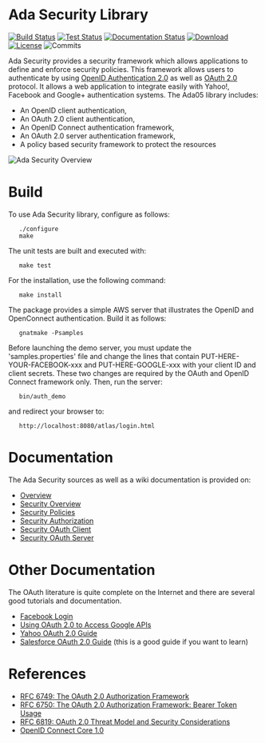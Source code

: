 # Ada Security Library

[![Build Status](https://img.shields.io/jenkins/s/http/jenkins.vacs.fr/Ada-Security.svg)](http://jenkins.vacs.fr/job/Ada-Security/)
[![Test Status](https://img.shields.io/jenkins/t/http/jenkins.vacs.fr/Ada-Security.svg)](http://jenkins.vacs.fr/job/Ada-Security/)
[![Documentation Status](https://readthedocs.org/projects/ada-security/badge/?version=latest)](http://ada-security.readthedocs.io/en/latest/?badge=latest)
[![Download](https://img.shields.io/badge/download-1.1.2-brightgreen.svg)](http://download.vacs.fr/ada-security/ada-security-1.1.2.tar.gz)
[![License](http://img.shields.io/badge/license-APACHE2-blue.svg)](LICENSE)
![Commits](https://img.shields.io/github/commits-since/stcarrez/ada-security/1.1.2.svg)

Ada Security provides a security framework which allows applications to define
and enforce security policies. This framework allows users to authenticate by using
[OpenID Authentication 2.0](http://openid.net/specs/openid-authentication-2_0.html)
as well as [OAuth 2.0](http://oauth.net/2/) protocol.
It allows a web application to integrate easily with Yahoo!, Facebook and
Google+ authentication systems.
The Ada05 library includes:

* An OpenID client authentication,
* An OAuth 2.0 client authentication,
* An OpenID Connect authentication framework,
* An OAuth 2.0 server authentication framework,
* A policy based security framework to protect the resources

![Ada Security Overview](https://github.com/stcarrez/ada-security/wiki/images/AdaSecurity.jpg)

# Build

To use Ada Security library, configure as follows:
```
   ./configure
   make
```
The unit tests are built and executed with:
```
   make test
```
For the installation, use the following command:
```
   make install
```
The package provides a simple AWS server that illustrates the OpenID and OpenConnect
authentication.  Build it as follows:
```
   gnatmake -Psamples
```
Before launching the demo server, you must update the 'samples.properties' file
and change the lines that contain PUT-HERE-YOUR-FACEBOOK-xxx and
PUT-HERE-GOOGLE-xxx with your client ID and client secrets.  These two changes
are required by the OAuth and OpenID Connect framework only.
Then, run the server:
```
   bin/auth_demo
```
and redirect your browser to:
```
   http://localhost:8080/atlas/login.html
```
# Documentation

The Ada Security sources as well as a wiki documentation is provided on:

- [Overview](https://github.com/stcarrez/ada-security/wiki)
- [Security Overview](https://github.com/stcarrez/ada-security/wiki/Security)
- [Security Policies](https://github.com/stcarrez/ada-security/wiki/Security_Policies)
- [Security Authorization](https://github.com/stcarrez/ada-security/wiki/Security_Auth)
- [Security OAuth Client](https://github.com/stcarrez/ada-security/wiki/Security_OAuth)
- [Security OAuth Server](https://github.com/stcarrez/ada-security/wiki/Security_OAuth_Servers)

# Other Documentation

The OAuth literature is quite complete on the Internet and there are several good tutorials and
documentation.
- [Facebook Login](https://developers.facebook.com/docs/facebook-login/manually-build-a-login-flow)
- [Using OAuth 2.0 to Access Google APIs](https://developers.google.com/identity/protocols/OAuth2)
- [Yahoo OAuth 2.0 Guide](https://developer.yahoo.com/oauth2/guide/)
- [Salesforce OAuth 2.0 Guide](https://developer.salesforce.com/docs/atlas.en-us.api_rest.meta/api_rest/intro_understanding_authentication.htm)
(this is a good guide if you want to learn)

# References

- [RFC 6749: The OAuth 2.0 Authorization Framework](https://tools.ietf.org/html/rfc6749)
- [RFC 6750: The OAuth 2.0 Authorization Framework: Bearer Token Usage](https://tools.ietf.org/html/rfc6750)
- [RFC 6819: OAuth 2.0 Threat Model and Security Considerations](https://tools.ietf.org/html/rfc6819)
- [OpenID Connect Core 1.0](http://openid.net/specs/openid-connect-core-1_0.html)

